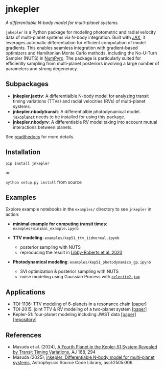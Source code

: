 # jnkepler

*A differentiable N-body model for multi-planet systems.*

`jnkepler` is a Python package for modeling photometric and radial velocity data of multi-planet systems via N-body integration. Built with [JAX](https://jax.readthedocs.io/en/latest/index.html), it leverages automatic differentiation for efficient computation of model gradients. This enables seamless integration with gradient-based optimizers and Hamiltonian Monte Carlo methods, including the No-U-Turn Sampler (NUTS) in [NumPyro](https://num.pyro.ai). The package is particularly suited for efficiently sampling from multi-planet posteriors involving a large number of parameters and strong degeneracy.

## Subpackages

- **jnkepler.jaxttv**: A differentialble N-body model for analyzing transit timing variations (TTVs) and radial velocities (RVs) of multi-planet systems.
- **jnkepler.nbodytransit**: A differentialble photodynamical model. [`jaxoplanet`](https://jax.exoplanet.codes/en/latest/) needs to be installed for using this package.
- **jnkepler.nbodyrv**: A differentiable RV model taking into account mutual interactions between planets.

See [readthedocs](https://jnkepler.readthedocs.io/en/latest/index.html) for more details.

## Installation

```pip install jnkepler```

or 

```python setup.py install``` from source


## Examples

Explore example notebooks in the `examples/` directory to see `jnkepler` in action:

- **minimal example for computing transit times**: `examples/minimal_example.ipynb`

- **TTV modeling**: `examples/kep51_ttv_iidnormal.ipynb` 
  - posterior sampling with NUTS
  - reproducing the result in [Libby-Roberts et al. 2020](https://ui.adsabs.harvard.edu/abs/2020AJ....159...57L/abstract)
- **Photodynamical modeling**: `examples/kep51_photodynamics_gp.ipynb`
  - SVI optimization & posterior sampling with NUTS
  - noise modeling using Gaussian Process with [`celerite2.jax`](https://celerite2.readthedocs.io/en/latest/api/jax/)

## Applications

- TOI-1136: TTV modeling of 6-planets in a resonance chain [[paper]](https://ui.adsabs.harvard.edu/abs/2022arXiv221009283D/abstract)
- TOI-2015: joint TTV & RV modeling of a two-planet system [[paper]](https://arxiv.org/abs/2310.11775)
- Kepler-51: four-planet modeling including JWST data [[paper]](https://arxiv.org/abs/2410.01625) [[repository]](https://github.com/kemasuda/kep51_jwst)

## References

- Masuda et al. (2024), [A Fourth Planet in the Kepler-51 System Revealed by Transit Timing Variations](https://ui.adsabs.harvard.edu/abs/2024AJ....168..294M/abstract), AJ 168, 294
- Masuda (2025), [jnkepler: Differentiable N-body model for multi-planet systems](https://ui.adsabs.harvard.edu/abs/2025ascl.soft05006M/abstract),  Astrophysics Source Code Library, ascl:2505.006.

